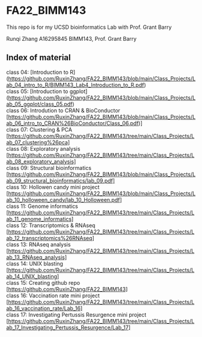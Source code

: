 # FA22_BIMM143
This repo is for my UCSD bioinformatics Lab with Prof. Grant Barry

Runqi Zhang
A16295845
BIMM143, Prof. Grant Barry

## Index of material

class 04: [Introduction to R] (https://github.com/RuxinZhang/FA22_BIMM143/blob/main/Class_Projects/Lab_04_intro_to_R/BIMM143_Lab4_Introduction_to_R.pdf)
<br>
class 05: [Introduction to ggplot] (https://github.com/RuxinZhang/FA22_BIMM143/blob/main/Class_Projects/Lab_05_ggplot/class_05.pdf)
<br>
class 06: Introdution to CRAN & BioConductor [https://github.com/RuxinZhang/FA22_BIMM143/blob/main/Class_Projects/Lab_06_intro_to_CRAN%26BioConductor/Class_06.pdf)]
<br>
class 07: Clustering & PCA [https://github.com/RuxinZhang/FA22_BIMM143/tree/main/Class_Projects/Lab_07_clustering%26pca]
<br>
class 08: Exploratory analysis [https://github.com/RuxinZhang/FA22_BIMM143/tree/main/Class_Projects/Lab_08_exploratory_analysis]
<br>
class 09: Structural bioinformatics [https://github.com/RuxinZhang/FA22_BIMM143/blob/main/Class_Projects/Lab_09_structural_bioinformatics/lab_09.pdf]
<br>
class 10: Hollowen candy mini project [https://github.com/RuxinZhang/FA22_BIMM143/blob/main/Class_Projects/Lab_10_holloween_candy/lab_10_Holloween.pdf]
<br>
class 11: Genome informatics [https://github.com/RuxinZhang/FA22_BIMM143/tree/main/Class_Projects/Lab_11_genome_informatics]
<br>
class 12: Transcriptomics & RNAseq [https://github.com/RuxinZhang/FA22_BIMM143/tree/main/Class_Projects/Lab_12_transcriptomics%26RNAseq]
<br>
class 13: RNAseq analysis [https://github.com/RuxinZhang/FA22_BIMM143/tree/main/Class_Projects/Lab_13_RNAseq_analysis]
<br>
class 14: UNIX blasting [https://github.com/RuxinZhang/FA22_BIMM143/tree/main/Class_Projects/Lab_14_UNIX_blasting]
<br>
class 15: Creating github repo [https://github.com/RuxinZhang/FA22_BIMM143]
<br>
class 16: Vaccination rate mini project [https://github.com/RuxinZhang/FA22_BIMM143/tree/main/Class_Projects/Lab_16_vaccination_rate/Lab_16]
<br>
class 17: Investigating Pertussis Resurgence mini project [https://github.com/RuxinZhang/FA22_BIMM143/tree/main/Class_Projects/Lab_17_Investigating_Pertussis_Resurgence/Lab_17]

